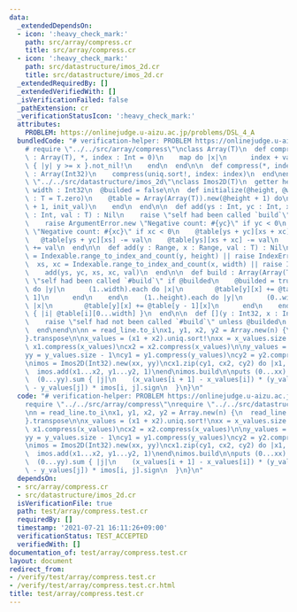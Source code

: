 ```yaml
---
data:
  _extendedDependsOn:
  - icon: ':heavy_check_mark:'
    path: src/array/compress.cr
    title: src/array/compress.cr
  - icon: ':heavy_check_mark:'
    path: src/datastructure/imos_2d.cr
    title: src/datastructure/imos_2d.cr
  _extendedRequiredBy: []
  _extendedVerifiedWith: []
  _isVerificationFailed: false
  _pathExtension: cr
  _verificationStatusIcon: ':heavy_check_mark:'
  attributes:
    PROBLEM: https://onlinejudge.u-aizu.ac.jp/problems/DSL_4_A
  bundledCode: "# verification-helper: PROBLEM https://onlinejudge.u-aizu.ac.jp/problems/DSL_4_A\n\
    # require \"../../src/array/compress\"\nclass Array(T)\n  def compress(values\
    \ : Array(T), *, index : Int = 0)\n    map do |x|\n      index + values.bsearch_index\
    \ { |y| y >= x }.not_nil!\n    end\n  end\n\n  def compress(*, index : Int = 0)\
    \ : Array(Int32)\n    compress(uniq.sort!, index: index)\n  end\nend\n\n# require\
    \ \"../../src/datastructure/imos_2d\"\nclass Imos2D(T)\n  getter height : Int32,\
    \ width : Int32\n  @builded = false\n\n  def initialize(@height, @width, init_val\
    \ : T = T.zero)\n    @table = Array(Array(T)).new(@height + 1) do\n      Array(T).new(@width\
    \ + 1, init_val)\n    end\n  end\n\n  def add(ys : Int, yc : Int, xs : Int, xc\
    \ : Int, val : T) : Nil\n    raise \"self had been called `build`\" if @builded\n\
    \    raise ArgumentError.new \"Negative count: #{yc}\" if yc < 0\n    raise ArgumentError.new\
    \ \"Negative count: #{xc}\" if xc < 0\n    @table[ys + yc][xs + xc] += val\n \
    \   @table[ys + yc][xs] -= val\n    @table[ys][xs + xc] -= val\n    @table[ys][xs]\
    \ += val\n  end\n\n  def add(y : Range, x : Range, val : T) : Nil\n    ys, yc\
    \ = Indexable.range_to_index_and_count(y, height) || raise IndexError.new\n  \
    \  xs, xc = Indexable.range_to_index_and_count(x, width) || raise IndexError.new\n\
    \    add(ys, yc, xs, xc, val)\n  end\n\n  def build : Array(Array(T))\n    raise\
    \ \"self had been called `#build`\" if @builded\n    @builded = true\n    (0..height).each\
    \ do |y|\n      (1..width).each do |x|\n        @table[y][x] += @table[y][x -\
    \ 1]\n      end\n    end\n    (1..height).each do |y|\n      (0..width).each do\
    \ |x|\n        @table[y][x] += @table[y - 1][x]\n      end\n    end\n    (0...height).map\
    \ { |i| @table[i][0...width] }\n  end\n\n  def [](y : Int32, x : Int32) : T\n\
    \    raise \"self had not been called `#build`\" unless @builded\n    @table[y][x]\n\
    \  end\nend\n\nn = read_line.to_i\nx1, y1, x2, y2 = Array.new(n) {\n  read_line.split.map(&.to_i64)\n\
    }.transpose\n\nx_values = (x1 + x2).uniq.sort!\nxx = x_values.size - 1\ncx1 =\
    \ x1.compress(x_values)\ncx2 = x2.compress(x_values)\n\ny_values = (y1 + y2).uniq.sort!\n\
    yy = y_values.size - 1\ncy1 = y1.compress(y_values)\ncy2 = y2.compress(y_values)\n\
    \nimos = Imos2D(Int32).new(xx, yy)\ncx1.zip(cy1, cx2, cy2) do |x1, y1, x2, y2|\n\
    \  imos.add(x1...x2, y1...y2, 1)\nend\nimos.build\n\nputs (0...xx).sum { |i|\n\
    \  (0...yy).sum { |j|\n    (x_values[i + 1] - x_values[i]) * (y_values[j + 1]\
    \ - y_values[j]) * imos[i, j].sign\n  }\n}\n"
  code: "# verification-helper: PROBLEM https://onlinejudge.u-aizu.ac.jp/problems/DSL_4_A\n\
    require \"../../src/array/compress\"\nrequire \"../../src/datastructure/imos_2d\"\
    \nn = read_line.to_i\nx1, y1, x2, y2 = Array.new(n) {\n  read_line.split.map(&.to_i64)\n\
    }.transpose\n\nx_values = (x1 + x2).uniq.sort!\nxx = x_values.size - 1\ncx1 =\
    \ x1.compress(x_values)\ncx2 = x2.compress(x_values)\n\ny_values = (y1 + y2).uniq.sort!\n\
    yy = y_values.size - 1\ncy1 = y1.compress(y_values)\ncy2 = y2.compress(y_values)\n\
    \nimos = Imos2D(Int32).new(xx, yy)\ncx1.zip(cy1, cx2, cy2) do |x1, y1, x2, y2|\n\
    \  imos.add(x1...x2, y1...y2, 1)\nend\nimos.build\n\nputs (0...xx).sum { |i|\n\
    \  (0...yy).sum { |j|\n    (x_values[i + 1] - x_values[i]) * (y_values[j + 1]\
    \ - y_values[j]) * imos[i, j].sign\n  }\n}\n"
  dependsOn:
  - src/array/compress.cr
  - src/datastructure/imos_2d.cr
  isVerificationFile: true
  path: test/array/compress.test.cr
  requiredBy: []
  timestamp: '2021-07-21 16:11:26+09:00'
  verificationStatus: TEST_ACCEPTED
  verifiedWith: []
documentation_of: test/array/compress.test.cr
layout: document
redirect_from:
- /verify/test/array/compress.test.cr
- /verify/test/array/compress.test.cr.html
title: test/array/compress.test.cr
---
```

